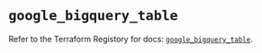 # `google_bigquery_table`

Refer to the Terraform Registory for docs: [`google_bigquery_table`](https://registry.terraform.io/providers/hashicorp/google/4.75.0/docs/resources/bigquery_table).
